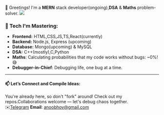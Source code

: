  👋 Greetings! 
 I'm a **MERN** stack developer(ongoing),**DSA** & **Maths** problem-solver.
<img src="https://user-images.githubusercontent.com/73097560/115834477-dbab4500-a447-11eb-908a-139a6edaec5c.gif">             

### 🔧 Tech I'm Mastering:
- **Frontend:** HTML,CSS,JS,TS,React(currently)
- **Backend:** Node.js, Express (upcoming)
- **Database:** Mongo(upcoming) & MySQL
- **DSA:** C++(mostly),C,Python
- **Maths**: Calculating probabilities that my code works without bugs: ~0%! 😅
- **Debugger-in-Chief**: Debugging life, one bug at a time.
---

#### 📫 Let’s Connect and Compile Ideas:
You're already here, so don't "fork" around! Check out my repos.Collaborations welcome — let's debug chaos together.<br>
✉️[Telegram](https://t.me/anoobhov) **Email**: anoobhov@gmail.com
